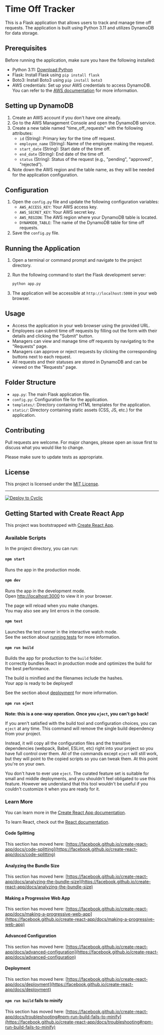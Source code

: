 # Time Off Tracker

This is a Flask application that allows users to track and manage time off requests. The application is built using Python 3.11 and utilizes DynamoDB for data storage.

## Prerequisites

Before running the application, make sure you have the following installed:

- Python 3.11: [Download Python](https://www.python.org/downloads/)
- Flask: Install Flask using `pip install flask`
- Boto3: Install Boto3 using `pip install boto3`
- AWS credentials: Set up your AWS credentials to access DynamoDB. You can refer to the [AWS documentation](https://docs.aws.amazon.com/cli/latest/userguide/cli-configure-files.html) for more information.

## Setting up DynamoDB

1. Create an AWS account if you don't have one already.
2. Go to the AWS Management Console and open the DynamoDB service.
3. Create a new table named "time_off_requests" with the following attributes:
   - `id` (String): Primary key for the time off request.
   - `employee_name` (String): Name of the employee making the request.
   - `start_date` (String): Start date of the time off.
   - `end_date` (String): End date of the time off.
   - `status` (String): Status of the request (e.g., "pending", "approved", "rejected").
4. Note down the AWS region and the table name, as they will be needed for the application configuration.

## Configuration

1. Open the `config.py` file and update the following configuration variables:
   - `AWS_ACCESS_KEY`: Your AWS access key.
   - `AWS_SECRET_KEY`: Your AWS secret key.
   - `AWS_REGION`: The AWS region where your DynamoDB table is located.
   - `DYNAMODB_TABLE`: The name of the DynamoDB table for time off requests.
2. Save the `config.py` file.

## Running the Application

1. Open a terminal or command prompt and navigate to the project directory.
2. Run the following command to start the Flask development server:

   ```bash
   python app.py
   ```

3. The application will be accessible at `http://localhost:5000` in your web browser.

## Usage

- Access the application in your web browser using the provided URL.
- Employees can submit time off requests by filling out the form with their details and clicking the "Submit" button.
- Managers can view and manage time off requests by navigating to the "Requests" page.
- Managers can approve or reject requests by clicking the corresponding buttons next to each request.
- All requests and their statuses are stored in DynamoDB and can be viewed on the "Requests" page.

## Folder Structure

- `app.py`: The main Flask application file.
- `config.py`: Configuration file for the application.
- `templates/`: Directory containing HTML templates for the application.
- `static/`: Directory containing static assets (CSS, JS, etc.) for the application.

## Contributing

Pull requests are welcome. For major changes, please open an issue first to discuss what you would like to change.

Please make sure to update tests as appropriate.

## License

This project is licensed under the [MIT License](https://opensource.org/licenses/MIT).



---




[![Deploy to Cyclic](https://deploy.cyclic.app/button.svg)](https://deploy.cyclic.app/)

## Getting Started with Create React App

This project was bootstrapped with [Create React App](https://github.com/facebook/create-react-app).

### Available Scripts

In the project directory, you can run:

#### `npm start`

Runs the app in the production mode.

#### `npm dev`

Runs the app in the development mode.\
Open [http://localhost:3000](http://localhost:3000) to view it in your browser.

The page will reload when you make changes.\
You may also see any lint errors in the console.

#### `npm test`

Launches the test runner in the interactive watch mode.\
See the section about [running tests](https://facebook.github.io/create-react-app/docs/running-tests) for more information.

#### `npm run build`

Builds the app for production to the `build` folder.\
It correctly bundles React in production mode and optimizes the build for the best performance.

The build is minified and the filenames include the hashes.\
Your app is ready to be deployed!

See the section about [deployment](https://facebook.github.io/create-react-app/docs/deployment) for more information.

#### `npm run eject`

**Note: this is a one-way operation. Once you `eject`, you can't go back!**

If you aren't satisfied with the build tool and configuration choices, you can `eject` at any time. This command will remove the single build dependency from your project.

Instead, it will copy all the configuration files and the transitive dependencies (webpack, Babel, ESLint, etc) right into your project so you have full control over them. All of the commands except `eject` will still work, but they will point to the copied scripts so you can tweak them. At this point you're on your own.

You don't have to ever use `eject`. The curated feature set is suitable for small and middle deployments, and you shouldn't feel obligated to use this feature. However we understand that this tool wouldn't be useful if you couldn't customize it when you are ready for it.

### Learn More

You can learn more in the [Create React App documentation](https://facebook.github.io/create-react-app/docs/getting-started).

To learn React, check out the [React documentation](https://reactjs.org/).

#### Code Splitting

This section has moved here: [https://facebook.github.io/create-react-app/docs/code-splitting](https://facebook.github.io/create-react-app/docs/code-splitting)

#### Analyzing the Bundle Size

This section has moved here: [https://facebook.github.io/create-react-app/docs/analyzing-the-bundle-size](https://facebook.github.io/create-react-app/docs/analyzing-the-bundle-size)

#### Making a Progressive Web App

This section has moved here: [https://facebook.github.io/create-react-app/docs/making-a-progressive-web-app](https://facebook.github.io/create-react-app/docs/making-a-progressive-web-app)

#### Advanced Configuration

This section has moved here: [https://facebook.github.io/create-react-app/docs/advanced-configuration](https://facebook.github.io/create-react-app/docs/advanced-configuration)

#### Deployment

This section has moved here: [https://facebook.github.io/create-react-app/docs/deployment](https://facebook.github.io/create-react-app/docs/deployment)

#### `npm run build` fails to minify

This section has moved here: [https://facebook.github.io/create-react-app/docs/troubleshooting#npm-run-build-fails-to-minify](https://facebook.github.io/create-react-app/docs/troubleshooting#npm-run-build-fails-to-minify)

